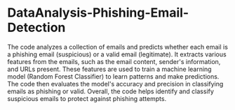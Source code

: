 # DataAnalysis-Phishing-Email-Detection
The code analyzes a collection of emails and predicts whether each email is a phishing email (suspicious) or a valid email (legitimate). It extracts various features from the emails, such as the email content, sender's information, and URLs present. These features are used to train a machine learning model (Random Forest Classifier) to learn patterns and make predictions. The code then evaluates the model's accuracy and precision in classifying emails as phishing or valid. Overall, the code helps identify and classify suspicious emails to protect against phishing attempts.
